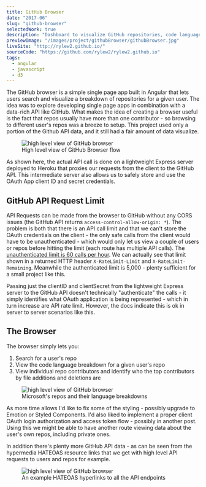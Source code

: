 ```yaml
---
title: GitHub Browser
date: "2017-06"
slug: "github-browser"
selectedWork: true
description: "Dashboard to visualize GitHub repositories, code languages used, and connections to other repos."
previewImage: "/images/project/githubBrowser/githubBrowser.jpg"
liveSite: "http://rylew2.github.io/"
sourceCode: "https://github.com/rylew2/rylew2.github.io"
tags:
  - angular
  - javascript
  - d3
---
```


The GitHub browser is a simple single page app built in Angular that lets users search and visualize a breakdown of repositories for a given user. The idea was to explore developing single page apps in combination with a data-rich API like GitHub. What makes the idea of creating a browser useful is the fact that repos usually have more than one contributor - so browsing to different user's repos was a breeze to setup. This project used only a portion of the Github API data, and it still had a fair amount of data visualize.

<figure class="image">
  <img src="/images/project/githubBrowser/githubBrowser-diagram.jpg" alt="high level view of GitHub browser">
  <figcaption>High level view of GitHub Browser flow </figcaption>
</figure>

As shown here, the actual API call is done on a lightweight Express server deployed to Heroku that proxies our requests from the client to the GitHub API. This intermediate server also allows us to safely store and use the OAuth App client ID and secret credentials.

## GitHub API Request Limit

API Requests can be made from the browser to GitHub without any CORS issues (the GitHub API returns `access-control-allow-origin: *`). The problem is both that there is an API call limit and that we can't store the OAuth credentials on the client - the only safe calls from the client would have to be unauthenticated - which would only let us view a couple of users or repos before hitting the limit (each route has multiple API calls). The <a href="https://docs.github.com/en/rest/overview/resources-in-the-rest-api#:~:text=For%20unauthenticated%20requests%2C%20the%20rate,has%20custom%20rate%20limit%20rules.&text=The%20maximum%20number%20of%20requests,permitted%20to%20make%20per%20hour." target="_blank">unauthenticated limit is 60 calls per hour</a>. We can actually see that limit shown in a returned HTTP header `X-RateLimit-Limit` and `X-RateLimit-Remaining`. Meanwhile the authenticated limit is 5,000 - plenty sufficient for a small project like this. 

Passing just the clientID and clientSecret from the lightweight Express server to the GitHub API doesn't technically "authenticate" the calls - it simply identifies what OAuth application is being represented - which in turn increase are API rate limit. However, the docs indicate this is ok in server to server scenarios like this. 

## The Browser

The browser simply lets you:

1. Search for a user's repo
2. View the code language breakdown for a given user's repo
3. View individual repo contributors and identify who the top contributors by file additions and deletions are

<figure class="image">
  <img src="/images/project/githubBrowser/microsoft.png" alt="high level view of GitHub browser">
  <figcaption>Microsoft's repos and their language breakdowns</figcaption>
</figure>

As more time allows I'd like to fix some of the styling - possibly upgrade to Emotion or Styled Components. I'd also liked to implement a proper client OAuth login authorization and access token flow - possibly in another post. Using this we might be able to have another route viewing data about the user's own repos, including private ones. 

In addition there's plenty more GitHub API data - as can be seen from the hypermedia HATEOAS resource links that we get with high level API requests to users and repos for example.

<figure class="image">
  <img src="/images/project/githubBrowser/postmanExample.png" alt="high level view of GitHub browser">
  <figcaption>An example HATEOAS hyperlinks to all the API endpoints</figcaption>
</figure>
